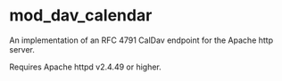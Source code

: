 # mod_dav_calendar
An implementation of an RFC 4791 CalDav endpoint for the Apache http server.

Requires Apache httpd v2.4.49 or higher.
